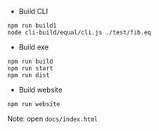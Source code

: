 - Build CLI
```
npm run build1
node cli-build/equal/cli.js ./test/fib.eq
```
- Build exe
```
npm run build
npm run start
npm run dist
```
- Build website
```
npm run website
```
Note: open ```docs/index.html```